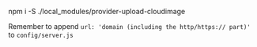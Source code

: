npm i -S ./local_modules/provider-upload-cloudimage

Remember to append `url: 'domain (including the http/https:// part)'` to `config/server.js`